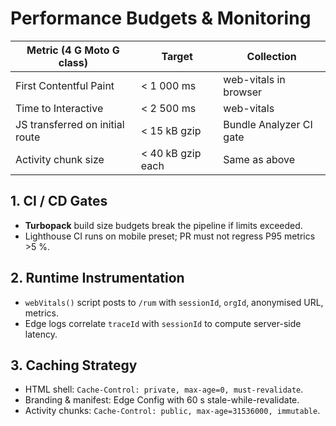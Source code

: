 # Performance Budgets & Monitoring

| Metric (4 G Moto G class) | Target | Collection |
|---------------------------|--------|------------|
| First Contentful Paint    | < 1 000 ms | web-vitals in browser |
| Time to Interactive       | < 2 500 ms | web-vitals |
| JS transferred on initial route | < 15 kB gzip | Bundle Analyzer CI gate |
| Activity chunk size       | < 40 kB gzip each | Same as above |

## 1. CI / CD Gates
* **Turbopack** build size budgets break the pipeline if limits exceeded.
* Lighthouse CI runs on mobile preset; PR must not regress P95 metrics >5 %.

## 2. Runtime Instrumentation
* `webVitals()` script posts to `/rum` with `sessionId`, `orgId`, anonymised URL, metrics.
* Edge logs correlate `traceId` with `sessionId` to compute server-side latency.

## 3. Caching Strategy
* HTML shell: `Cache-Control: private, max-age=0, must-revalidate`.
* Branding & manifest: Edge Config with 60 s stale-while-revalidate.
* Activity chunks: `Cache-Control: public, max-age=31536000, immutable`.